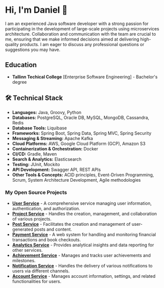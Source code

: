 # Hi, I'm Daniel 👋

I am an experienced Java software developer with a strong passion for participating in the development of large-scale projects using microservices architecture. Collaboration and communication with the team are crucial to me, ensuring that we make informed decisions aimed at delivering high-quality products. I am eager to discuss any professional questions or suggestions you may have.

## Education
* **Tallinn Techical College** [Enterprise Software Engineering] - Bachelor's degree

## 🛠 Technical Stack
* **Languages:** Java, Groovy, Python
* **Databases:** PostgreSQL, Oracle DB, MySQL, MongoDB, Cassandra, Redis
* **Database Tools:** Liquibase
* **Frameworks:** Spring Boot, Spring Data, Spring MVC, Spring Security
* **Messaging & Streaming:** Apache Kafka
* **Cloud Platforms:** AWS, Google Cloud Platform (GCP), Amazon S3
* **Containerization & Orchestration:** Docker
* **CI/CD:** Gradle, Maven
* **Search & Analytics:** Elasticsearch
* **Testing:** JUnit, Mockito
* **API Development:** Swagger API, REST APIs
* **Other Tools & Concepts:** ACID principles, Event-Driven Programming, Scrum, System Architecture Development, Agile methodologies

### My Open Source Projects
* [**User Service**](https://github.com/CorporationX/user_service/tree/basilisk-master-bc4) - A comprehensive service managing user information, authentication, and authorization.
* [**Project Service**](https://github.com/CorporationX/project_service/tree/basilisk-master-bc4) - Handles the creation, management, and collaboration of various projects.
* [**Post Service**](https://github.com/CorporationX/post_service/tree/basilisk-master-bc4) - Facilitates the creation and management of user-generated posts and content.
* [**Payment Service**](https://github.com/CorporationX/payment_service/tree/basilisk-master-bc4) - A web system for handling and monitoring financial transactions and book checkouts.
* [**Analytics Service**](https://github.com/CorporationX/analytics_service/tree/basilisk-master-bc4) - Provides analytical insights and data reporting for other services.
* [**Achievement Service**](https://github.com/CorporationX/achievement_service/tree/basilisk-master-bc4) - Manages and tracks user achievements and milestones.
* [**Notification Service**](https://github.com/CorporationX/notification_service/tree/basilisk-master-bc4) - Handles the delivery of various notifications to users via different channels.
* [**Account Service**](https://github.com/CorporationX/account_service/tree/basilisk-master-bc4) - Manages account information, settings, and related functionalities for users.
